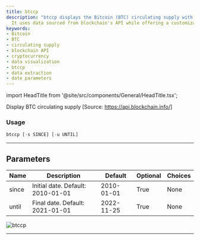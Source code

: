 ```yaml
---
title: btccp
description: "btccp displays the Bitcoin (BTC) circulating supply with ranging parameters."
  It uses data sourced from blockchain's API while offering a customizable date range.
keywords:
- Bitcoin
- BTC
- circulating supply
- blockchain API
- cryptocurrency
- data visualization
- btccp
- data extraction
- date parameters
---
```


import HeadTitle from '@site/src/components/General/HeadTitle.tsx';

<HeadTitle title="crypto/onchain/btccp - Reference | OpenBB Terminal Docs" />

Display BTC circulating supply [Source: https://api.blockchain.info/]

### Usage

```python
btccp [-s SINCE] [-u UNTIL]
```

---

## Parameters

| Name | Description | Default | Optional | Choices |
| ---- | ----------- | ------- | -------- | ------- |
| since | Initial date. Default: 2010-01-01 | 2010-01-01 | True | None |
| until | Final date. Default: 2021-01-01 | 2022-11-25 | True | None |

![btccp](https://user-images.githubusercontent.com/46355364/154067527-0916ab9d-4690-4077-9037-a2665f9fc593.png)

---
